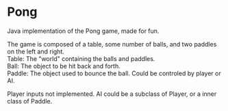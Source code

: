 # Pong
Java implementation of the Pong game, made for fun. 

The game is composed of a table, some number of balls, and two paddles on the left and right.  
Table: The "world" containing the balls and paddles.  
Ball: The object to be hit back and forth.  
Paddle: The object used to bounce the ball. Could be controled by player or AI.  

Player inputs not implemented. AI could be a subclass of Player, or a inner class of Paddle.  
